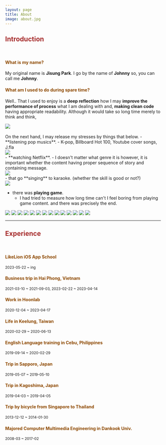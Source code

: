 ```yaml
---
layout: page
title: About
image: about.jpg
---
```


## <span style="color: brown">**Introduction**</span>
<br>

#### <span style="color: #8D4801">**What is my name?**</span>

My original name is **Jisung Park**. I go by the name of **Johnny** so, you can call me **Johnny**.

#### <span style="color: #8D4801">**What am I used to do during spare time?**</span>

Well.. That I used to enjoy is a **deep reflection** how I may **improve the performance of process** what I am dealing with and, **making clean code** having appropriate readability. Although it would take so long time merely to think and think,

<div class="image-slider-passive">
  <img src="images/about/hobbies/hobby1.jpg">
</div>
<br>
On the next hand, I may release my stresses by things that below.
- **listening pop musics**.
  - K-pop, Billboard Hot 100, Youtube cover songs, J.fla
<div class="image-slider-passive">
  <img src="images/about/hobbies/hobby2.jpg">
</div>
- **watching Netflix**.
  - I doesn't matter what genre it is however, it is important whether the content having proper sequence of story and containing message.
<div class="image-slider-passive">
  <img src="images/about/hobbies/hobby3.jpg">
</div>
- that go **singing** to karaoke. (whether the skill is good or not?)
<div class="image-slider-passive">
  <img src="images/about/hobbies/hobby4.jpg">
</div>

- there was **playing game**.
  - I had tried to measure how long time can't I feel boring from playing game content. and there was precisely the end.

<div class="image-slider-auto">
  <img src="images/about/games/game1.jpg">
  <img src="images/about/games/game2.jpg">
  <img src="images/about/games/game3.jpg">
  <img src="images/about/games/game4.jpg">
  <img src="images/about/games/game5.jpg">
  <img src="images/about/games/game6.jpg">
  <img src="images/about/games/game7.jpg">
  <img src="images/about/games/game8.jpg">
  <img src="images/about/games/game9.jpg">
  <img src="images/about/games/game10.jpg">
  <img src="images/about/games/game11.jpg">
  <img src="images/about/games/game12.jpg">
  <img src="images/about/games/game13_1.jpg">
  <img src="images/about/games/game13_2.jpg">
</div>

---

## <span style="color: brown">**Experience**</span>
<br>

#### <span style="color: #8D4801">**LikeLion iOS App School**</span>
<small>2023-05-22 ~ ing</small>  

#### <span style="color: #8D4801">**Business trip in Hai Phong, Vietnam**</span>
<small>2021-03-10 ~ 2021-09-03, </small><small>2023-02-22 ~ 2023-04-14</small>  

#### <span style="color: #8D4801">**Work in Hoonlab**</span>
<small>2020-12-04 ~ 2023-04-17</small>  

#### <span style="color: #8D4801">**Life in Keelung, Taiwan**</span>
<small>2020-02-29 ~ 2020-06-13</small>  

#### <span style="color: #8D4801">**English Language training in Cebu, Philippines**</span>
<small>2019-09-14 ~ 2020-02-29</small>  

#### <span style="color: #8D4801">**Trip in Sapporo, Japan**</span>
<small>2019-05-07 ~ 2019-05-10</small>  

#### <span style="color: #8D4801">**Trip in Kagoshima, Japan**</span>
<small>2019-04-03 ~ 2019-04-05</small>  

#### <span style="color: #8D4801">**Trip by bicycle from Singapore to Thailand**</span>
<small>2013-12-12 ~ 2014-01-30</small>  

#### <span style="color: #8D4801">**Majored Computer Multimedia Engineering in Dankook Univ.**</span>
<small>2008-03 ~ 2017-02</small>